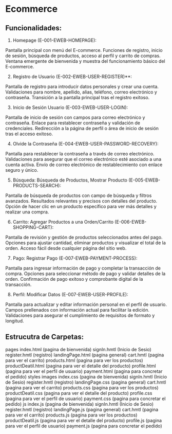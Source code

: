 # Ecommerce
## Funcionalidades:
1. Homepage (E-001-EWEB-HOMEPAGE):

Pantalla principal con menú del E-commerce.
Funciones de registro, inicio de sesión, búsqueda de productos, acceso al perfil y carrito de compras.
Ventana emergente de bienvenida y muestra del funcionamiento básico del E-commerce.

2. Registro de Usuario (E-002-EWEB-USER-REGISTER)**:

Pantalla de registro para introducir datos personales y crear una cuenta.
Validaciones para nombre, apellido, alias, teléfono, correo electrónico y contraseña.
Transición a la pantalla principal tras el registro exitoso.

3. Inicio de Sesión Usuario (E-003-EWEB-USER-LOGIN):

Pantalla de inicio de sesión con campos para correo electrónico y contraseña.
Enlace para restablecer contraseña y validación de credenciales.
Redirección a la página de perfil o área de inicio de sesión tras el acceso exitoso.

4. Olvide la Contraseña (E-004-EWEB-USER-PASSWORD-RECOVERY):

Pantalla para restablecer la contraseña a través de correo electrónico.
Validaciones para asegurar que el correo electrónico esté asociado a una cuenta activa.
Envío de correo electrónico de restablecimiento con enlace seguro y único.

5. Búsqueda: Búsqueda de Productos, Mostrar Producto (E-005-EWEB-PRODUCTS-SEARCH):

Pantalla de búsqueda de productos con campo de búsqueda y filtros avanzados.
Resultados relevantes y precisos con detalles del producto.
Opción de hacer clic en un producto específico para ver más detalles y realizar una compra.

6. Carrito: Agregar Productos a una Orden/Carrito (E-006-EWEB-SHOPPING-CART):

Pantalla de revisión y gestión de productos seleccionados antes del pago.
Opciones para ajustar cantidad, eliminar productos y visualizar el total de la orden.
Acceso fácil desde cualquier página del sitio web.

7. Pago: Registrar Pago (E-007-EWEB-PAYMENT-PROCESS):

Pantalla para ingresar información de pago y completar la transacción de compra.
Opciones para seleccionar método de pago y validar detalles de la orden.
Confirmación de pago exitoso y comprobante digital de la transacción.

8. Perfil: Modificar Datos (E-007-EWEB-USER-PROFILE):

Pantalla para actualizar y editar información personal en el perfil de usuario.
Campos prellenados con información actual para facilitar la edición.
Validaciones para asegurar el cumplimiento de requisitos de formato y longitud.

## Estrucutra de Carpetas:

pages
    index.html (pagina de bienvenida)
    signIn.hmtl (Inicio de Sesio)
    register.hmtl (registro)
    landingPage.html (pagina general)
    cart.hmtl (pagina para ver el carrito)
    products.html (pagina para ver los productos)
    productDeatil.html (pagina para ver el detalle del producto)
    profile.html (pagina para ver el perfil de usuario)
    payment.html (pagina para concretar el pedido)
styles
    images
    index.css (pagina de bienvenida)
    signIn.hmtl (Inicio de Sesio)
    register.hmtl (registro)
    landingPage.css (pagina general)
    cart.hmtl (pagina para ver el carrito)
    products.css (pagina para ver los productos)
    productDeatil.css (pagina para ver el detalle del producto)
    profile.css (pagina para ver el perfil de usuario)
    payment.css (pagina para concretar el pedido)
js
    index.js (pagina de bienvenida)
    signIn.hmtl (Inicio de Sesio)
    register.hmtl (registro)
    landingPage.js (pagina general)
    cart.hmtl (pagina para ver el carrito)
    products.js (pagina para ver los productos)
    productDeatil.js (pagina para ver el detalle del producto)
    profile.js (pagina para ver el perfil de usuario)
    payment.js (pagina para concretar el pedido)
    